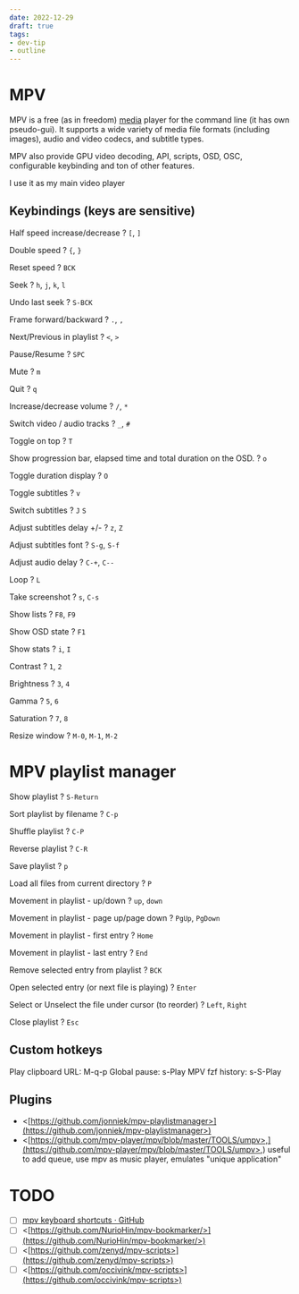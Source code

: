 ```yaml
---
date: 2022-12-29
draft: true
tags:
- dev-tip
- outline
---
```


# MPV

MPV is a free (as in freedom) [media](./media%20%28communication%29.md)
player for the command line (it has own pseudo-gui). It supports a wide variety
of media file formats (including images), audio and video codecs, and subtitle
types.

MPV also provide GPU video decoding, API, scripts, OSD, OSC, configurable
keybinding and ton of other features.

I use it as my main video player

## Keybindings (keys are sensitive)

Half speed increase/decrease
?
`[`, `]`
<!--SR:!2023-04-16,1,230-->

Double speed
?
`{`, `}`
<!--SR:!2023-06-11,7,210-->

Reset speed
?
`BCK`
<!--SR:!2023-06-13,9,210-->

Seek
?
`h`, `j`, `k`, `l`

Undo last seek
?
`S-BCK`

Frame forward/backward
?
`.`, `,`

Next/Previous in playlist
?
`<`, `>`

Pause/Resume
?
`SPC`

Mute
?
`m`

Quit
?
`q`

Increase/decrease volume
?
`/`, `*`


Switch video / audio tracks
?
`_`, `#`

Toggle on top
?
`T`

Show progression bar, elapsed time and total duration on the OSD.
?
`o`

Toggle duration display
?
`O`

Toggle subtitles
?
`v`

Switch subtitles
?
`J` `S`

Adjust subtitles delay +/-
?
`z`, `Z`

Adjust subtitles font
?
`S-g`, `S-f`

Adjust audio delay
?
`C-+`, `C--`

Loop
?
`L`

Take screenshot
?
`s`, `C-s`

Show lists
?
`F8`, `F9`

Show OSD state
?
`F1`

Show stats
?
`i`, `I`

Contrast
?
`1`, `2`

Brightness
?
`3`, `4`

Gamma
?
`5`, `6`

Saturation
?
`7`, `8`

Resize window
?
`M-0`, `M-1`, `M-2`

# MPV playlist manager

Show playlist
?
`S-Return`

Sort playlist by filename
?
`C-p`

Shuffle playlist
?
`C-P`

Reverse playlist
?
`C-R`

Save playlist
?
`p`

Load all files from current directory
?
`P`

Movement in playlist - up/down
?
`up`, `down`

Movement in playlist - page up/page down
?
`PgUp`, `PgDown`

Movement in playlist - first entry
?
`Home`

Movement in playlist - last entry
?
`End`

Remove selected entry from playlist
?
`BCK`

Open selected entry (or next file is playing)
?
`Enter`

Select or Unselect the file under cursor (to reorder)
?
`Left`, `Right`

Close playlist
?
`Esc`

## Custom hotkeys

Play clipboard URL: M-q-p
Global pause: s-Play
MPV fzf history: s-S-Play

## Plugins


- <[https://github.com/jonniek/mpv-playlistmanager>](https://github.com/jonniek/mpv-playlistmanager>)
- <[https://github.com/mpv-player/mpv/blob/master/TOOLS/umpv>,](https://github.com/mpv-player/mpv/blob/master/TOOLS/umpv>,) useful
    to add queue, use mpv as music player, emulates \"unique
    application\"

# TODO


- [ ] [mpv keyboard shortcuts · GitHub](https://gist.github.com/flatlinebb/07caa79fd3b9f3770788df21756a4611)
- [ ] <[https://github.com/NurioHin/mpv-bookmarker/>](https://github.com/NurioHin/mpv-bookmarker/>)
- [ ] <[https://github.com/zenyd/mpv-scripts>](https://github.com/zenyd/mpv-scripts>)
- [ ] <[https://github.com/occivink/mpv-scripts>](https://github.com/occivink/mpv-scripts>)